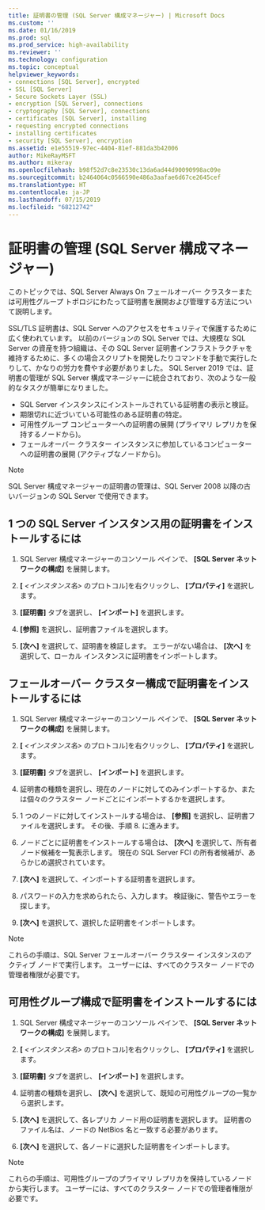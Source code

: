 ```yaml
---
title: 証明書の管理 (SQL Server 構成マネージャー) | Microsoft Docs
ms.custom: ''
ms.date: 01/16/2019
ms.prod: sql
ms.prod_service: high-availability
ms.reviewer: ''
ms.technology: configuration
ms.topic: conceptual
helpviewer_keywords:
- connections [SQL Server], encrypted
- SSL [SQL Server]
- Secure Sockets Layer (SSL)
- encryption [SQL Server], connections
- cryptography [SQL Server], connections
- certificates [SQL Server], installing
- requesting encrypted connections
- installing certificates
- security [SQL Server], encryption
ms.assetid: e1e55519-97ec-4404-81ef-881da3b42006
author: MikeRayMSFT
ms.author: mikeray
ms.openlocfilehash: b98f52d7c8e23530c13da6ad44d90090998ac09e
ms.sourcegitcommit: b2464064c0566590e486a3aafae6d67ce2645cef
ms.translationtype: HT
ms.contentlocale: ja-JP
ms.lasthandoff: 07/15/2019
ms.locfileid: "68212742"
---
```

# <a name="certificate-management-sql-server-configuration-manager"></a>証明書の管理 (SQL Server 構成マネージャー)

このトピックでは、SQL Server Always On フェールオーバー クラスターまたは可用性グループ トポロジにわたって証明書を展開および管理する方法について説明します。

SSL/TLS 証明書は、SQL Server へのアクセスをセキュリティで保護するために広く使われています。 以前のバージョンの SQL Server では、大規模な SQL Server の資産を持つ組織は、その SQL Server 証明書インフラストラクチャを維持するために、多くの場合スクリプトを開発したりコマンドを手動で実行したりして、かなりの労力を費やす必要がありました。 SQL Server 2019 では、証明書の管理が SQL Server 構成マネージャーに統合されており、次のような一般的なタスクが簡単になりました。 

* SQL Server インスタンスにインストールされている証明書の表示と検証。 
* 期限切れに近づいている可能性のある証明書の特定。 
* 可用性グループ コンピューターへの証明書の展開 (プライマリ レプリカを保持するノードから)。 
* フェールオーバー クラスター インスタンスに参加しているコンピューターへの証明書の展開 (アクティブなノードから)。

> [!NOTE]
> SQL Server 構成マネージャーの証明書の管理は、SQL Server 2008 以降の古いバージョンの SQL Server で使用できます。

##  <a name="provision-single-server-cert"></a> 1 つの SQL Server インスタンス用の証明書をインストールするには  
  
1. SQL Server 構成マネージャーのコンソール ペインで、 **[SQL Server ネットワークの構成]** を展開します。  
  
2. **[** *&lt;インスタンス名&gt;* のプロトコル]を右クリックし、 **[プロパティ]** を選択します。  
  
3. **[証明書]** タブを選択し、 **[インポート]** を選択します。  
  
4. **[参照]** を選択し、証明書ファイルを選択します。  
  
5. **[次へ]** を選択して、証明書を検証します。 エラーがない場合は、 **[次へ]** を選択して、ローカル インスタンスに証明書をインポートします。  
  
 
##  <a name="provision-failover-cluster-cert"></a> フェールオーバー クラスター構成で証明書をインストールするには  
  
1. SQL Server 構成マネージャーのコンソール ペインで、 **[SQL Server ネットワークの構成]** を展開します。
  
2. **[** *&lt;インスタンス名&gt;* のプロトコル]を右クリックし、 **[プロパティ]** を選択します。 

3. **[証明書]** タブを選択し、 **[インポート]** を選択します。

4. 証明書の種類を選択し、現在のノードに対してのみインポートするか、または個々のクラスター ノードごとにインポートするかを選択します。

5. 1 つのノードに対してインストールする場合は、 **[参照]** を選択し、証明書ファイルを選択します。 その後、手順 8. に進みます。

6. ノードごとに証明書をインストールする場合は、 **[次へ]** を選択して、所有者ノード候補を一覧表示します。 現在の SQL Server FCI の所有者候補が、あらかじめ選択されています。

7. **[次へ]** を選択して、インポートする証明書を選択します。

8. パスワードの入力を求められたら、入力します。 検証後に、警告やエラーを探します。

9. **[次へ]** を選択して、選択した証明書をインポートします。

> [!NOTE]
> これらの手順は、SQL Server フェールオーバー クラスター インスタンスのアクティブ ノードで実行します。 ユーザーには、すべてのクラスター ノードでの管理者権限が必要です。

##  <a name="provision-availability-group-cert"></a>可用性グループ構成で証明書をインストールするには  
  
1. SQL Server 構成マネージャーのコンソール ペインで、 **[SQL Server ネットワークの構成]** を展開します。
  
2. **[** *&lt;インスタンス名&gt;* のプロトコル]を右クリックし、 **[プロパティ]** を選択します。  
  
3. **[証明書]** タブを選択し、 **[インポート]** を選択します。  
  
4. 証明書の種類を選択し、 **[次へ]** を選択して、既知の可用性グループの一覧から選択します。  

5. **[次へ]** を選択して、各レプリカ ノード用の証明書を選択します。 証明書のファイル名は、ノードの NetBios 名と一致する必要があります。

6. **[次へ]** を選択して、各ノードに選択した証明書をインポートします。


> [!NOTE]
> これらの手順は、可用性グループのプライマリ レプリカを保持しているノードから実行します。 ユーザーには、すべてのクラスター ノードでの管理者権限が必要です。

